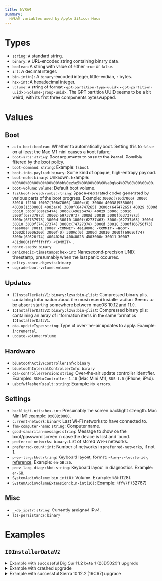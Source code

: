 ```yaml
---
title: NVRAM
summary:
  NVRAM variables used by Apple Silicon Macs
---
```


# Types

* `string`: A standard string.
* `binary`: A URL-encoded string containing binary data.
* `boolean`: A string with value of either `true` or `false`.
* `int`: A decimal integer.
* `bin-int(n)`: A `binary`-encoded integer, little-endian, `n` bytes.
* `hex-int`: A hexadecimal integer.
* `volume`: A string of format `<gpt-partition-type-uuid>:<gpt-partition-uuid>:<volume-group-uuid>`. The GPT partition UUID seems to be a bit weird, with its first three components byteswapped.

# Values

## Boot

* `auto-boot`: `boolean`: Whether to automatically boot. Setting this to `false` on at least the Mac M1 mini causes a boot failure;
* `boot-args`: `string`: Boot arguments to pass to the kernel. Possibly filtered by the boot policy.
* `boot-command`: `string`: Example: `fsboot`.
* `boot-info-payload`: `binary`: Some kind of opaque, high-entropy payload.
* `boot-note`: `binary`: Unknown. Example: `%00%00%00%00%00%00%00%bb%0ez%e5%00%00%00%00%a0q%d4%07%08%00%00%00`.
* `boot-volume`: `volume`: Default boot volume.
* `failboot-breadcrumbs`: `string`: Space-separated codes generated by various parts of the boot progress. Example: `3000c(706d7066) 3000d 30010 f0200 f0007(706d7066) 3000c(0) 3000d 40038(958000) 40039(1530000) 4003a(0) 3000f(64747265) 3000c(64747265) 40029 3000d 30010 3000f(69626474) 3000c(69626474) 40029 3000d 30010 3000f(69737973) 3000c(69737973) 3000d 30010 3000f(63737973) 3000c(63737973) 3000d 30010 3000f(62737463) 3000c(62737463) 3000d 30010 3000f(74727374) 3000c(74727374) 3000d 30010 3000f(66756f73) 40060004 30011 30007 <COMMIT> 401d000c <COMMIT> <BOOT> 1c002b(2006300) 3000f(0) 3000c(0) 3000d 30010 3000f(69626f74) 3000c(69626f74) 40040204 40040023 4003000e 30011 30007 401d000f(ffffffff) <COMMIT> `.
* `nonce-seeds`: `binary`
* `panicmedic-timestamps`: `hex-int`: Nanosecond-precision UNIX timestamp, presumably when the last panic occurred.
* `policy-nonce-digests`: `binary`
* `upgrade-boot-volume`: `volume`

## Updates

* `IDInstallerDataV1`: `binary:lzvn:bin-plist`: Compressed binary plist containing information about the most recent installer action. Seems to be absent starting somewhere between macOS 10.12 and 11.0.
* `IDInstallerDataV2`: `binary:lzvn:bin-plist`: Compressed binary plist containing an array of information items in the same format as `IDInstallerDataV1`.
* `ota-updateType`: `string`: Type of over-the-air updates to apply. Example: `incremental`.
* `update-volume`: `volume`

## Hardware

* `bluetoothActiveControllerInfo`: `binary`
* `bluetoothInternalControllerInfo`: `binary`
* `ota-controllerVersion`: `string`: Over-the-air update controller identifier. Examples: `SUMacController-1.10` (Mac Mini M1), `SUS-1.0` (iPhone, iPad).
* `usbcfwflasherResult`: `string`: Example: `No errors`.

## Settings

* `backlight-nits`: `hex-int`: Presumably the screen backlight strength. Mac Mini M1 example: `0x008c0000`.
* `current-network`: `binary`: Last Wi-Fi networks to have connected to.
* `fmm-computer-name`: `string`: Computer name.
* `good-samaritan-message`: `string`: Message to show on the boot/password screen in case the device is lost and found.
* `preferred-networks`: `binary`: List of stored Wi-Fi networks.
* `preferred-count`: `int`: Number of networks in `preferred-networks`, if not 1.
* `prev-lang:kbd`: `string`: Keyboard layout, format: `<lang>:<locale-id>`, [reference](https://github.com/acidanthera/OpenCorePkg/blob/master/Utilities/AppleKeyboardLayouts/AppleKeyboardLayouts.txt). Example: `en-GB:26`.
* `prev-lang-diags:kbd`: `string`: Keyboard layout in diagnostics: Example: `en-GB`.
* `SystemAudioVolume`: `bin-int(8)`: Volume. Example: `%80` (128).
* `SystemAudioVolumeExtension`: `bin-int(16)`: Example: `%ff%7f` (32767).

## Misc

* `_kdp_ipstr`: `string`: Currently assigned IPv4.
* `lts-persistance`: `binary`

# Examples

## `IDInstallerDataV2`

<details>
<summary>Example with successful Big Sur 11.2 beta 1 (20D5029f) upgrade</summary>

```xml
<?xml version="1.0" encoding="UTF-8"?>
<!DOCTYPE plist PUBLIC "-//Apple//DTD PLIST 1.0//EN" "http://www.apple.com/DTDs/PropertyList-1.0.dtd">
<plist version="1.0">
<array>
	<dict>
		<key>505</key>
		<string>auth not needed</string>
		<key>6</key>
		<string>key recovery assistant</string>
	</dict>
	<dict>
		<key>505</key>
		<string>auth not needed</string>
		<key>6</key>
		<string>key recovery assistant</string>
	</dict>
	<dict>
		<key>0</key>
		<string>20D5029f</string>
		<key>100</key>
		<string>passed</string>
		<key>6</key>
		<string>upgrade</string>
	</dict>
	<dict>
		<key>505</key>
		<string>auth not needed</string>
		<key>6</key>
		<string>key recovery assistant</string>
	</dict>
	<dict>
		<key>505</key>
		<string>auth not needed</string>
		<key>6</key>
		<string>key recovery assistant</string>
	</dict>
	<dict>
		<key>505</key>
		<string>auth not needed</string>
		<key>6</key>
		<string>key recovery assistant</string>
	</dict>
	<dict>
		<key>6</key>
		<string>key recovery assistant</string>
	</dict>
	<dict>
		<key>6</key>
		<string>key recovery assistant</string>
	</dict>
</array>
</plist>
```

</details>

<details>
  <summary>Example with crashed upgrade</summary>

```xml
<?xml version="1.0" encoding="UTF-8"?>
<!DOCTYPE plist PUBLIC "-//Apple//DTD PLIST 1.0//EN" "http://www.apple.com/DTDs/PropertyList-1.0.dtd">
<plist version="1.0">
<array>
	<dict>
		<key>100</key>
		<string>crashed</string>
		<key>102</key>
		<string>initializer</string>
		<key>103</key>
		<string>1</string>
		<key>7</key>
		<string>NO</string>
	</dict>
</array>
</plist>
```

</details>

<details>
  <summary>Example with successful Sierra 10.12.2 (16C67) upgrade</summary>

```xml
<?xml version="1.0" encoding="UTF-8"?>
<!DOCTYPE plist PUBLIC "-//Apple//DTD PLIST 1.0//EN" "http://www.apple.com/DTDs/PropertyList-1.0.dtd">
<plist version="1.0">
<array>
	<dict>
		<key>0</key>
		<string>16C67</string>
		<key>100</key>
		<string>passed</string>
		<key>103</key>
		<string>1</string>
		<key>202</key>
		<string>832.499040</string>
		<key>203</key>
		<string>41.700535</string>
		<key>205</key>
		<string>30.318743</string>
		<key>206</key>
		<string>0.003648</string>
		<key>207</key>
		<string>0.156793</string>
		<key>208</key>
		<string>2.215885</string>
		<key>209</key>
		<string>8.130921</string>
		<key>299</key>
		<string>0.212016</string>
		<key>3</key>
		<string>solid state</string>
		<key>4</key>
		<string>unencrypted</string>
		<key>5</key>
		<string>case sensitive</string>
		<key>6</key>
		<string>clean</string>
		<key>7</key>
		<string>NO</string>
	</dict>
	<dict>
		<key>0</key>
		<string>16C67</string>
		<key>100</key>
		<string>passed</string>
		<key>103</key>
		<string>2</string>
		<key>202</key>
		<string>802.017327</string>
		<key>203</key>
		<string>29.902674</string>
		<key>205</key>
		<string>4.379149</string>
		<key>206</key>
		<string>0.003310</string>
		<key>207</key>
		<string>0.156726</string>
		<key>208</key>
		<string>2.214545</string>
		<key>209</key>
		<string>10.050913</string>
		<key>299</key>
		<string>0.184676</string>
		<key>3</key>
		<string>solid state</string>
		<key>4</key>
		<string>unencrypted</string>
		<key>5</key>
		<string>case insensitive</string>
		<key>6</key>
		<string>clean</string>
		<key>7</key>
		<string>NO</string>
	</dict>
	<dict>
		<key>0</key>
		<string>16C67</string>
		<key>100</key>
		<string>passed</string>
		<key>103</key>
		<string>3</string>
		<key>6</key>
		<string>software update</string>
	</dict>
	<dict>
		<key>0</key>
		<string>16C67</string>
		<key>100</key>
		<string>passed</string>
		<key>103</key>
		<string>4</string>
		<key>202</key>
		<string>582.532387</string>
		<key>203</key>
		<string>11.511343</string>
		<key>205</key>
		<string>1.900536</string>
		<key>206</key>
		<string>0.005585</string>
		<key>207</key>
		<string>0.101757</string>
		<key>208</key>
		<string>2.142859</string>
		<key>209</key>
		<string>3.942741</string>
		<key>299</key>
		<string>0.122528</string>
		<key>3</key>
		<string>solid state</string>
		<key>4</key>
		<string>unencrypted</string>
		<key>5</key>
		<string>case insensitive</string>
		<key>6</key>
		<string>clean</string>
		<key>7</key>
		<string>YES</string>
	</dict>
</array>
</plist>
```

</details>
